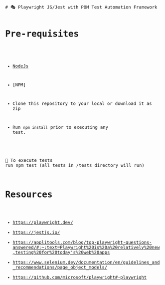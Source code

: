 <body data-new-gr-c-s-check-loaded="14.1087.0" data-gr-ext-installed=""><pre style="word-wrap: break-word; white-space: pre-wrap;"># 🎭 Playwright JS/Jest with POM Test Automation Framework

#  Pre-requisites

- [NodeJs](https://nodejs.org/en/)
- [NPM]

- Clone this repository to your local or download it as zip 
- Run ```npm install``` prior to executing any test. 

:pushpin: To execute tests run npm test (all tests in /tests directory will run)

# Resources

- https://playwright.dev/ 
- https://jestjs.io/
- https://applitools.com/blog/top-playwright-questions-answered/#:~:text=Playwright%20is%20a%20relatively%20new,testing%20for%20today's%20web%20apps
- https://www.selenium.dev/documentation/en/guidelines_and_recommendations/page_object_models/
- https://github.com/microsoft/playwright#-playwright
</pre></body>
